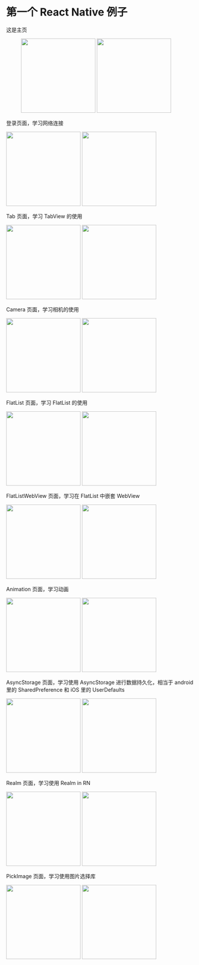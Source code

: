 # 第一个 React Native 例子

这是主页

<figure class="half">
<img src="https://github.com/Charles1198/ReactNativeExample/blob/master/image/android_main.png" width="200">
<img src="https://github.com/Charles1198/ReactNativeExample/blob/master/image/ios_main.PNG" width="200">
  </figure>

登录页面，学习网络连接

<img src="https://github.com/Charles1198/ReactNativeExample/blob/master/image/android_login.png" width="200"/>
<img src="https://github.com/Charles1198/ReactNativeExample/blob/master/image/ios_login.PNG" width="200"/>

Tab 页面，学习 TabView 的使用

<img src="https://github.com/Charles1198/ReactNativeExample/blob/master/image/android_tab.png" width="200"/>
<img src="https://github.com/Charles1198/ReactNativeExample/blob/master/image/ios_tab.PNG" width="200"/>

Camera 页面，学习相机的使用

<img src="https://github.com/Charles1198/ReactNativeExample/blob/master/image/android_camera.png" width="200"/>
<img src="https://github.com/Charles1198/ReactNativeExample/blob/master/image/ios_camera.PNG" width="200"/>

FlatList 页面，学习 FlatList 的使用

<img src="https://github.com/Charles1198/ReactNativeExample/blob/master/image/android_flatlist.png" width="200"/>
<img src="https://github.com/Charles1198/ReactNativeExample/blob/master/image/ios_flatlist.PNG" width="200"/>

FlatListWebView 页面，学习在 FlatList 中嵌套 WebView

<img src="https://github.com/Charles1198/ReactNativeExample/blob/master/image/android_flatlist_webview.png" width="200"/>
<img src="https://github.com/Charles1198/ReactNativeExample/blob/master/image/ios_flatlist_webview.PNG" width="200"/>

Animation 页面，学习动画

<img src="https://github.com/Charles1198/ReactNativeExample/blob/master/image/android_animation.png" width="200"/>
<img src="https://github.com/Charles1198/ReactNativeExample/blob/master/image/ios_animation.PNG" width="200"/>

AsyncStorage 页面，学习使用 AsyncStorage 进行数据持久化，相当于 android 里的 SharedPreference 和 iOS 里的 UserDefaults

<img src="https://github.com/Charles1198/ReactNativeExample/blob/master/image/android_AsyncStorage.png" width="200"/>
<img src="https://github.com/Charles1198/ReactNativeExample/blob/master/image/ios_AsyncStorage.PNG" width="200"/>

Realm 页面，学习使用 Realm in RN

<img src="https://github.com/Charles1198/ReactNativeExample/blob/master/image/android_realm.png" width="200"/>
<img src="https://github.com/Charles1198/ReactNativeExample/blob/master/image/ios_realm.PNG" width="200"/>

PickImage 页面，学习使用图片选择库

<img src="https://github.com/Charles1198/ReactNativeExample/blob/master/image/android_imagePicker.png" width="200"/>
<img src="https://github.com/Charles1198/ReactNativeExample/blob/master/image/ios_imagePicker.PNG" width="200"/>

